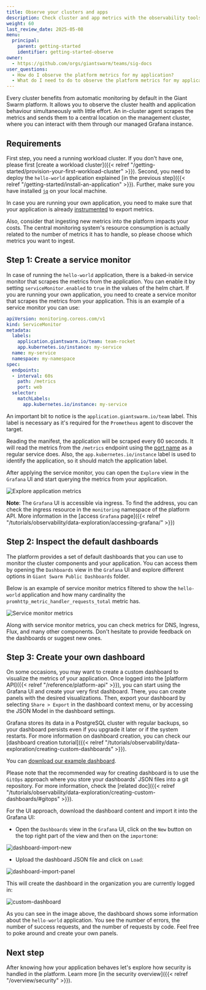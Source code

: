 ```yaml
---
title: Observe your clusters and apps
description: Check cluster and app metrics with the observability tools provided with the Giant Swarm platform.
weight: 60
last_review_date: 2025-05-08
menu:
  principal:
    parent: getting-started
    identifier: getting-started-observe
owner:
  - https://github.com/orgs/giantswarm/teams/sig-docs
user_questions:
  - How do I observe the platform metrics for my application?
  - What do I need to do to observe the platform metrics for my application?
---
```


Every cluster benefits from automatic monitoring by default in the Giant Swarm platform. It allows you to observe the cluster health and application behaviour simultaneously with little effort. An in-cluster agent scrapes the metrics and sends them to a central location on the management cluster, where you can interact with them through our managed Grafana instance.

## Requirements

First step, you need a running workload cluster. If you don't have one, please first [create a workload cluster]({{< relref "/getting-started/provision-your-first-workload-cluster" >}}). Second, you need to deploy the `hello-world` application explained [in the previous step]({{< relref "/getting-started/install-an-application" >}}). Further, make sure you have installed [`jq`](https://jqlang.github.io/jq/download/) on your local machine.

In case you are running your own application, you need to make sure that your application is already [instrumented](https://opentelemetry.io/docs/concepts/instrumentation/) to export metrics.

Also, consider that ingesting new metrics into the platform impacts your costs. The central monitoring system's resource consumption is actually related to the number of metrics it has to handle, so please choose which metrics you want to ingest.

## Step 1: Create a service monitor

In case of running the `hello-world` application, there is a baked-in service monitor that scrapes the metrics from the application. You can enable it by setting `serviceMonitor.enabled` to `true` in the values of the helm chart. If you are running your own application, you need to create a service monitor that scrapes the metrics from your application. This is an example of a service monitor you can use:

```yaml
apiVersion: monitoring.coreos.com/v1
kind: ServiceMonitor
metadata:
  labels:
    application.giantswarm.io/team: team-rocket
    app.kubernetes.io/instance: my-service
  name: my-service
  namespace: my-namespace
spec:
  endpoints:
  - interval: 60s
    path: /metrics
    port: web
  selector:
    matchLabels:
      app.kubernetes.io/instance: my-service
```

An important bit to notice is the `application.giantswarm.io/team` label. This label is necessary as it's required for the `Prometheus` agent to discover the target.

Reading the manifest, the application will be scraped every 60 seconds. It will read the metrics from the `/metrics` endpoint using the [port name](https://kubernetes.io/docs/concepts/services-networking/service/#field-spec-ports) as a regular service does. Also, the `app.kubernetes.io/instance` label is used to identify the application, so it should match the application label.

After applying the service monitor, you can open the `Explore` view in the `Grafana` UI and start querying the metrics from your application.

![Explore application metrics](explore-application-metrics.png)

__Note__: The `Grafana` UI is accessible via ingress. To find the address, you can check the ingress resource in the `monitoring` namespace of the platform API. More information in the [access `Grafana` page]({{< relref "/tutorials/observability/data-exploration/accessing-grafana/" >}})

## Step 2: Inspect the default dashboards

The platform provides a set of default dashboards that you can use to monitor the cluster components and your application. You can access them by opening the `Dashboards` view in the `Grafana` UI and explore different options in `Giant Swarm Public Dashboards` folder.

Below is an example of service monitor metrics filtered to show the `hello-world` application and how many cardinality the `promhttp_metric_handler_requests_total` metric has.

![Service monitor metrics](service-monitor-metrics.png)

Along with service monitor metrics, you can check metrics for DNS, Ingress, Flux, and many other components. Don't hesitate to provide feedback on the dashboards or suggest new ones.

## Step 3: Create your own dashboard

On some occasions, you may want to create a custom dashboard to visualize the metrics of your application. Once logged into the [platform API]({{< relref "/reference/platform-api" >}}), you can start using the Grafana UI and create your very first dashboard. There, you can create panels with the desired visualizations. Then, export your dashboard by selecting `Share > Export` in the dashboard context menu, or by accessing the JSON Model in the dashboard settings.

Grafana stores its data in a PostgreSQL cluster with regular backups, so your dashboard persists even if you upgrade it later or if the system restarts. For more information on dashboard creation, you can check our [dashboard creation tutorial]({{< relref "/tutorials/observability/data-exploration/creating-custom-dashboards" >}}).

You can [download our example dashboard](./dashboard.json).

Please note that the recommended way for creating dashboard is to use the `GitOps` approach where you store your dashboards' JSON files into a git repository. For more information, check the [related doc]({{< relref "/tutorials/observability/data-exploration/creating-custom-dashboards/#gitops" >}}).

For the UI approach, download the dashboard content and import it into the Grafana UI:

- Open the `Dashboards` view in the `Grafana` UI, click on the `New` button on the top right part of the view and then on the `import`one:

![dashboard-import-new](dashboard-import.png)

- Upload the dashboard JSON file and click on `Load`:

![dashboard-import-panel](dashboard-import-json.png)

This will create the dashboard in the organization you are currently logged in:

![custom-dashboard](custom-dashboard.png)

As you can see in the image above, the dashboard shows some information about the `hello-world` application. You see the number of errors, the number of success requests, and the number of requests by code. Feel free to poke around and create your own panels.

## Next step

After knowing how your application behaves let's explore how security is handled in the platform. Learn more [in the security overview]({{< relref "/overview/security" >}}).
